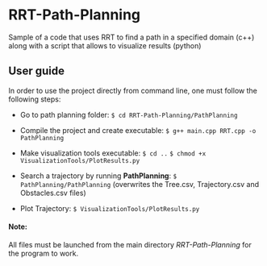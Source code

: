 # RRT-Path-Planning
Sample of a code that uses RRT to find a path in a specified domain (c++) along with a script that allows to visualize results (python)

## User guide
In order to use the project directly from command line, one must follow the following steps: 

* Go to path planning folder: 
```$ cd RRT-Path-Planning/PathPlanning```

* Compile the project and create executable: 
```$ g++ main.cpp RRT.cpp -o PathPlanning```

* Make visualization tools executable:
```$ cd ..```
```$ chmod +x VisualizationTools/PlotResults.py```

* Search a trajectory by running **PathPlanning**: 
```$ PathPlanning/PathPlanning``` (overwrites the Tree.csv, Trajectory.csv and Obstacles.csv files)

* Plot Trajectory: 
```$ VisualizationTools/PlotResults.py```


#### Note: 
All files must be launched from the main directory *RRT-Path-Planning* for the program to work.
